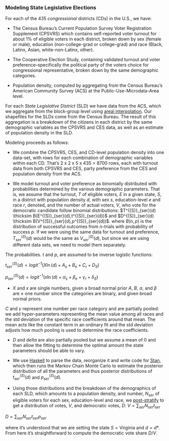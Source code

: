 ### Modeling State Legislative Elections
For each of the 435 *congressional* districts (CDs) in the U.S., we have:

- The Census Bureau’s Current Population Survey Voter Registration Supplement (CPSVRS)
which contains self-reported voter turnout for about 1% of eligible voters in each district,
broken down by sex (female or male), education (non-college-grad or college-grad)
and race (Black, Latinx, Asian, white-non-Latinx, other).

- The Cooperative Election Study, containing validated turnout and voter preference–specifically
the political party of the voters choice for congressional representative, broken down by the same
demographic categories.

- Population density, computed by aggregating from the Census Bureau’s American Community Survey
(ACS) at the Public-Use-Microdata-Area level.

For each *State Legislative District* (SLD) we have data from the ACS, which we aggregate from
the block-group level using
[areal interpolation](https://medium.com/spatial-data-science/spatial-interpolation-with-python-a60b52f16cbb).
Our shapefiles for the SLDs come from the Census Bureau.  The result of this aggregation is a breakdown
of the citizens in each district by the same demographic variables as the CPSVRS and CES data, as well as
an estimate of population density in the SLD.

Modeling proceeds as follows:

- We combine the CPSVRS, CES, and CD-level population density into one data-set, with rows for each combination
of demographic variables within each CD.  That’s 2 x 2 x 5 x 435 = 8700 rows, each with turnout data from both
CPSVRS and CES, party preference from the CES and population density from the ACS.

- We model turnout and voter preference as binomially distributed with probabilities determined by the various
demographic parameters.  That is, we assume that the turnout, $T$ of eligible voters, $E$ in a given state, $S$,
in a district with population density $d$,
with sex $s$, education-level $e$ and race $r$, denoted, and the number of actual voters, $V$, who
vote for the democratic candidate follow binomial distributions:
$T^{(S)}_{ser}(d) \thicksim B(E^{(S)}_{ser}(d),t^{(S)}_{ser}(d))$
and $D^{(S)}_{ser}(d) \thicksim B(V^{(S)}_{ser}(d),p^{(S)}_{ser}(d))$.
where $B(n,p)$ is the distribution of successful outcomes from $n$-trials with probability of success $p$.
If we were using the same data for turnout and preference, $T^{(S)}_{ser}(d)$
would be the same as $V^{(S)}_{ser}(d)$,
but since we are using different data sets, we need to model them separately.

The probabilities. $t$ and $p$, are assumed to be inverse logistic functions:

$\begin{equation}
t^{(S)}_{ser}(d) = logit^{-1}(X \ln(d) + A_s + B_e + C_r + D_S)
\end{equation}$

$\begin{equation}
p^{(S)}_{ser}(d) = logit^{-1}(x \ln(d) + \alpha_s + \beta_e + \gamma_r + \delta_S)
\end{equation}$

- $X$ and $x$ are single numbers, given a broad normal prior
$A$, $B$, $\alpha$, and $\beta$ are $\pm$ one number since the categories are binary,
and given broad normal priors.

$C$ and $\gamma$ represent one number per race category and are partially pooled:
we add hyper-parameters representing the mean value among all races and the std deviation
of the specific race coefficients around that mean.  The mean acts like the constant term
in an ordinary fit and the std deviation adjusts how much pooling is used to determine the
race coefficients.

- $D$ and $delta$ are also partially pooled but we assume a mean of 0 and then allow the
fitting to determine the optimal amount the state parameters should be able to vary.

- We use
[Haskell](https://www.haskell.org) to parse the data, reorganize it and write code for
[Stan](https://mc-stan.org), which then runs the Markov Chain Monte Carlo to estimate
the posterior distribution of all the parameters and thus
posterior distributions of $t^{(S)}_{ser}(d)$ and $p^{(S)}_{ser}(d)$.

- Using those distributions and the breakdown of the demographics of each SLD,
which amounts to a population density, and number, $N_{ser}$ of eligible voters for each
sex, education-level and race, we
[post-stratify](https://en.wikipedia.org/wiki/Multilevel_regression_with_poststratification)
to get a distribution of votes, $V$, and democratic votes, $D$:
$\begin{equation}
V = \sum_{ser} N_{ser} t_{ser}
\end{equation}$

$\begin{equation}
D = \sum_{ser} N_{ser} t_{ser} p_{ser}
\end{equation}$

where it’s understood that we are setting the state $S=\textrm{Virginia}$ and $d = d*$.
From here it’s straightforward to compute the democratic vote share $D/V$.
